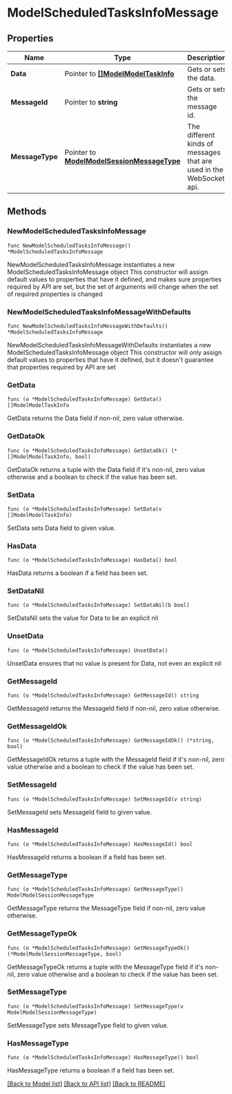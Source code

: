 # ModelScheduledTasksInfoMessage

## Properties

Name | Type | Description | Notes
------------ | ------------- | ------------- | -------------
**Data** | Pointer to [**[]ModelModelTaskInfo**](ModelModelTaskInfo.md) | Gets or sets the data. | [optional] 
**MessageId** | Pointer to **string** | Gets or sets the message id. | [optional] 
**MessageType** | Pointer to [**ModelModelSessionMessageType**](ModelSessionMessageType.md) | The different kinds of messages that are used in the WebSocket api. | [optional] [readonly] [default to MODELMODELSESSIONMESSAGETYPE_SCHEDULED_TASKS_INFO]

## Methods

### NewModelScheduledTasksInfoMessage

`func NewModelScheduledTasksInfoMessage() *ModelScheduledTasksInfoMessage`

NewModelScheduledTasksInfoMessage instantiates a new ModelScheduledTasksInfoMessage object
This constructor will assign default values to properties that have it defined,
and makes sure properties required by API are set, but the set of arguments
will change when the set of required properties is changed

### NewModelScheduledTasksInfoMessageWithDefaults

`func NewModelScheduledTasksInfoMessageWithDefaults() *ModelScheduledTasksInfoMessage`

NewModelScheduledTasksInfoMessageWithDefaults instantiates a new ModelScheduledTasksInfoMessage object
This constructor will only assign default values to properties that have it defined,
but it doesn't guarantee that properties required by API are set

### GetData

`func (o *ModelScheduledTasksInfoMessage) GetData() []ModelModelTaskInfo`

GetData returns the Data field if non-nil, zero value otherwise.

### GetDataOk

`func (o *ModelScheduledTasksInfoMessage) GetDataOk() (*[]ModelModelTaskInfo, bool)`

GetDataOk returns a tuple with the Data field if it's non-nil, zero value otherwise
and a boolean to check if the value has been set.

### SetData

`func (o *ModelScheduledTasksInfoMessage) SetData(v []ModelModelTaskInfo)`

SetData sets Data field to given value.

### HasData

`func (o *ModelScheduledTasksInfoMessage) HasData() bool`

HasData returns a boolean if a field has been set.

### SetDataNil

`func (o *ModelScheduledTasksInfoMessage) SetDataNil(b bool)`

 SetDataNil sets the value for Data to be an explicit nil

### UnsetData
`func (o *ModelScheduledTasksInfoMessage) UnsetData()`

UnsetData ensures that no value is present for Data, not even an explicit nil
### GetMessageId

`func (o *ModelScheduledTasksInfoMessage) GetMessageId() string`

GetMessageId returns the MessageId field if non-nil, zero value otherwise.

### GetMessageIdOk

`func (o *ModelScheduledTasksInfoMessage) GetMessageIdOk() (*string, bool)`

GetMessageIdOk returns a tuple with the MessageId field if it's non-nil, zero value otherwise
and a boolean to check if the value has been set.

### SetMessageId

`func (o *ModelScheduledTasksInfoMessage) SetMessageId(v string)`

SetMessageId sets MessageId field to given value.

### HasMessageId

`func (o *ModelScheduledTasksInfoMessage) HasMessageId() bool`

HasMessageId returns a boolean if a field has been set.

### GetMessageType

`func (o *ModelScheduledTasksInfoMessage) GetMessageType() ModelModelSessionMessageType`

GetMessageType returns the MessageType field if non-nil, zero value otherwise.

### GetMessageTypeOk

`func (o *ModelScheduledTasksInfoMessage) GetMessageTypeOk() (*ModelModelSessionMessageType, bool)`

GetMessageTypeOk returns a tuple with the MessageType field if it's non-nil, zero value otherwise
and a boolean to check if the value has been set.

### SetMessageType

`func (o *ModelScheduledTasksInfoMessage) SetMessageType(v ModelModelSessionMessageType)`

SetMessageType sets MessageType field to given value.

### HasMessageType

`func (o *ModelScheduledTasksInfoMessage) HasMessageType() bool`

HasMessageType returns a boolean if a field has been set.


[[Back to Model list]](../README.md#documentation-for-models) [[Back to API list]](../README.md#documentation-for-api-endpoints) [[Back to README]](../README.md)


